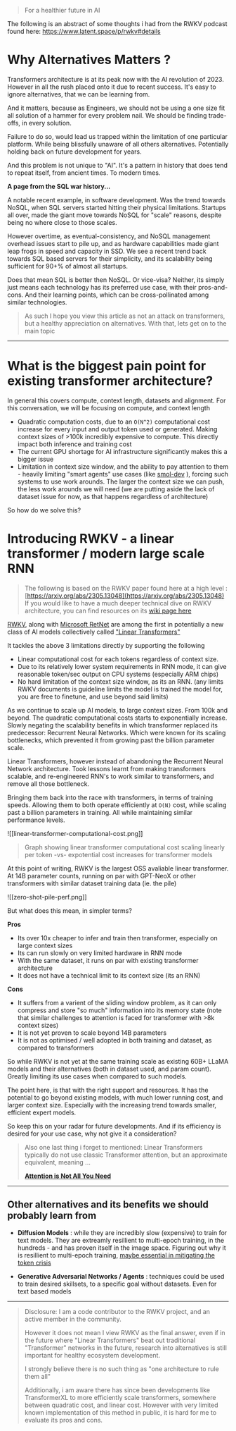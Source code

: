 > For a healthier future in AI

The following is an abstract of some thoughts i had from the RWKV podcast found here: https://www.latent.space/p/rwkv#details
# Why Alternatives Matters ?

Transformers architecture is at its peak now with the AI revolution of 2023. However in all the rush placed onto it due to recent success. It's easy to ignore alternatives, that we can be learning from.

And it matters, because as Engineers, we should not be using a one size fit all solution of a hammer for every problem nail. We should be finding trade-offs, in every solution.

Failure to do so, would lead us trapped within the limitation of one particular platform. While being blissfully unaware of all others alternatives. Potentially holding back on future development for years.

And this problem is not unique to "AI". It's a pattern in history that does tend to repeat itself, from ancient times. To modern times.

**A page from the SQL war history...**

A notable recent example, in software development. Was the trend towards NoSQL, when SQL servers started hitting their physical limitations. Startups all over, made the giant move towards NoSQL for "scale" reasons, despite being no where close to those scales. 

However overtime, as eventual-consistency, and NoSQL management overhead issues start to pile up, and as hardware capabilities made giant leap frogs in speed and capacity in SSD. We see a recent trend back towards SQL based servers for their simplicity, and its scalability being sufficient for 90+% of almost all startups.

Does that mean SQL is better then NoSQL. Or vice-visa? Neither, its simply just means each technology has its preferred use case, with their pros-and-cons. And their learning points, which can be cross-pollinated among similar technologies.

> As such I hope you view this article as not an attack on transformers, but a healthy appreciation on alternatives. With that, lets get on to the main topic

---

# What is the biggest pain point for existing transformer architecture?

In general this covers compute, context length, datasets and alignment. For this conversation, we will be focusing on compute, and context length

- Quadratic computation costs, due to an `O(N^2)` computational cost increase for every input and output token used or generated. Making context sizes of >100k incredibly expensive to compute. This directly impact both inference and training cost
- The current GPU shortage for AI infrastructure significantly makes this a bigger issue
- Limitation in context size window, and the ability to pay attention to them - heavily limiting "smart agents" use cases (like [smol-dev](https://github.com/PicoCreator/smol-dev-js) ), forcing such systems to use work arounds. The larger the context size we can push, the less work arounds we will need (we are putting aside the lack of dataset issue for now, as that happens regardless of architecture)

So how do we solve this?

# Introducing RWKV - a linear transformer / modern large scale RNN

> The following is based on the RWKV paper found here at a high level : [https://arxiv.org/abs/2305.13048](https://arxiv.org/abs/2305.13048) 
> If you would like to have a much deeper technical dive on RWKV architecture, you can find resources on its [wiki page here](https://wiki.rwkv.com/advance/architecture.html#how-does-wkv-works-i-want-the-nitty-gritty-where-do-i-find-it)

[RWKV](https://arxiv.org/abs/2305.13048), along with [Microsoft RetNet](https://arxiv.org/abs/2307.08621) are among the first in potentially a new class of AI models collectively called ["Linear Transformers"](https://linear-transformers.com/)

It tackles the above 3 limitations directly by supporting the following
- Linear computational cost for each tokens regardless of context size. 
- Due to its relatively lower system requirements in RNN mode, it can give reasonable token/sec output on CPU systems (especially ARM chips)
- No hard limitation of the context size window, as its an RNN. (any limits RWKV documents is guideline limits the model is trained the model for, you are free to finetune, and use beyond said limits)

As we continue to scale up AI models, to large context sizes. From 100k and beyond. The quadratic computational costs starts to exponentially increase. Slowly negating the scalability benefits in which transformer replaced its predecessor: Recurrent Neural Networks. Which were known for its scaling bottlenecks, which prevented it from growing past the billion parameter scale.

Linear Transformers, however instead of abandoning the Recurrent Neural Network architecture. Took lessons learnt from making transformers scalable, and re-engineered RNN's to work similar to transformers, and remove all those bottleneck. 

Bringing them back into the race with transformers, in terms of training speeds. Allowing them to both operate efficiently at `O(N)` cost, while scaling past a billion parameters in training. All while maintaining similar performance levels.

![[linear-transformer-computational-cost.png]]
> Graph showing linear transformer computational cost scaling linearly per token -vs- expotential cost increases for transformer models
 
At this point of writing, RWKV is the largest OSS avaliable linear transformer. At 14B parameter counts, running on par with GPT-NeoX or other transformers with similar dataset training data (ie. the pile)

![[zero-shot-pile-perf.png]]

But what does this mean, in simpler terms?

**Pros**
- Its over 10x cheaper to infer and train then transformer, especially on large context sizes
- Its can run slowly on very limited hardware in RNN mode
- With the same dataset, it runs on par with existing transformer architecture
- It does not have a technical limit to its context size (its an RNN)

**Cons**
- It suffers from a varient of the sliding window problem, as it can only compress and store "so much" information into its memory state (note that similar challenges to attention is faced for transformer with >8k context sizes)
- It is not yet proven to scale beyond 14B parameters
- It is not as optimised / well adopted in both training and dataset, as compared to transformers

So while RWKV is not yet at the same training scale as existing 60B+ LLaMA models and their alternatives (both in dataset used, and param count). Greatly limiting its use cases when compared to such models.

The point here, is that with the right support and resources. It has the potential to go beyond existing models, with much lower running cost, and larger context size. Especially with the increasing trend towards smaller, efficient expert models.

So keep this on your radar for future developments. 
And if its efficiency is desired for your use case, why not give it a consideration?

> Also one last thing i forget to mentioned:
> Linear Transformers typically do not use classic Transformer attention, but an approximate equivalent, meaning ...
> 
> [**Attention is Not All You Need**](https://arxiv.org/abs/2103.03404)

---

## Other alternatives and its benefits we should probably learn from

- **Diffusion Models** : while they are incredibly slow (expensive) to train for text models. They are extreamly resillient to multi-epoch training, in the hundreds - and has proven itself in the image space. Figuring out why it is resillient to multi-epoch training, [maybe essential in mitigating the token crisis](https://arxiv.org/abs/2305.13230)
  
- **Generative Adversarial Networks / Agents** : techniques could be used to train desired skillsets, to a specific goal without datasets. Even for text based models

---

> Disclosure: I am a code contributor to the RWKV project, and an active member in the community. 
> 
> However it does not mean I view RWKV as the final answer, even if in the future where "Linear Transformers" beat out traditional "Transformer" networks in the future, research into alternatives is still important for healthy ecosystem development. 
> 
> I strongly believe there is no such thing as "one architecture to rule them all"
> 
> Additionally, i am aware there has since been developments like TransformerXL to more efficiently scale transformers, somewhere between quadratic cost, and linear cost. However with very limited known implementation of this method in public, it is hard for me to evaluate its pros and cons.
